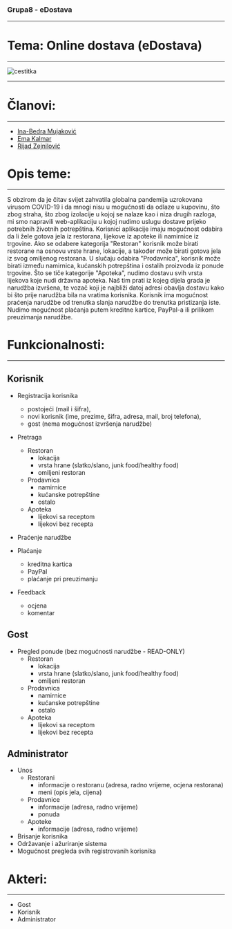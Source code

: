 ### Grupa8 - eDostava
----------------------

# Tema: Online dostava (eDostava)

-------------------------

![cestitka](https://user-images.githubusercontent.com/73383543/111393149-75990880-86b8-11eb-9852-3ff56b5c5651.png)

-------------------------

# Članovi:

-------------------------

* [Ina-Bedra Mujaković](https://github.com/inamujakovic)
* [Ema Kalmar](https://github.com/ekalmar1)
* [Rijad Zejnilović](https://github.com/Riqui10)

# Opis teme:
-------------------------

S obzirom da je čitav svijet zahvatila globalna pandemija uzrokovana virusom COVID-19 i da mnogi nisu u mogućnosti da odlaze u kupovinu, što zbog straha,
što zbog izolacije u kojoj se nalaze kao i niza drugih razloga, mi smo napravili web-aplikaciju u kojoj nudimo uslugu dostave prijeko potrebnih životnih potrepština.
Korisnici aplikacije imaju mogućnost odabira da li žele gotova jela iz restorana, lijekove iz apoteke ili namirnice iz trgovine.
Ako se odabere kategorija "Restoran" korisnik može birati restorane na osnovu vrste hrane, lokacije, a također može birati gotova jela iz svog omiljenog restorana.
U slučaju odabira "Prodavnica", korisnik može birati između namirnica, kućanskih potrepština i ostalih proizvoda iz ponude trgovine.
Što se tiče kategorije "Apoteka", nudimo dostavu svih vrsta lijekova koje nudi državna apoteka.
Naš tim prati iz kojeg dijela grada je narudžba izvršena, te vozač koji je najbliži datoj adresi obavlja dostavu kako bi što prije narudžba bila na vratima korisnika.
Korisnik ima mogućnost praćenja narudžbe od trenutka slanja narudžbe do trenutka pristizanja iste.
Nudimo mogućnost plaćanja putem kreditne kartice, PayPal-a ili prilikom preuzimanja narudžbe. 

# Funkcionalnosti:
--------------------------

## Korisnik
* Registracija korisnika 
	- postojeći (mail i šifra),
	- novi korisnik (ime, prezime, šifra, adresa, mail, broj telefona),
	- gost (nema mogućnost izvršenja narudžbe)
* Pretraga
	- Restoran
		- lokacija
		- vrsta hrane (slatko/slano, junk food/healthy food)
		- omiljeni restoran
	- Prodavnica
		- namirnice
		- kućanske potrepštine
		- ostalo
	- Apoteka
		- lijekovi sa receptom
		- lijekovi bez recepta  
 
* Praćenje narudžbe
* Plaćanje
	- kreditna kartica
	- PayPal
	- plaćanje pri preuzimanju
* Feedback
	- ocjena
	- komentar

## Gost
* Pregled ponude (bez mogućnosti narudžbe - READ-ONLY)
	- Restoran
		- lokacija
		- vrsta hrane (slatko/slano, junk food/healthy food)
		- omiljeni restoran
	- Prodavnica
		- namirnice
		- kućanske potrepštine
		- ostalo
	- Apoteka
		- lijekovi sa receptom
		- lijekovi bez recepta

## Administrator
* Unos
	- Restorani
		- informacije o restoranu (adresa, radno vrijeme, ocjena restorana)
		- meni (opis jela, cijena)
	- Prodavnice
		- informacije (adresa, radno vrijeme)
		- ponuda
	- Apoteke
		- informacije (adresa, radno vrijeme)
* Brisanje korisnika
* Održavanje i ažuriranje sistema
* Mogućnost pregleda svih registrovanih korisnika

# Akteri:
--------------------------

* Gost
* Korisnik
* Administrator

